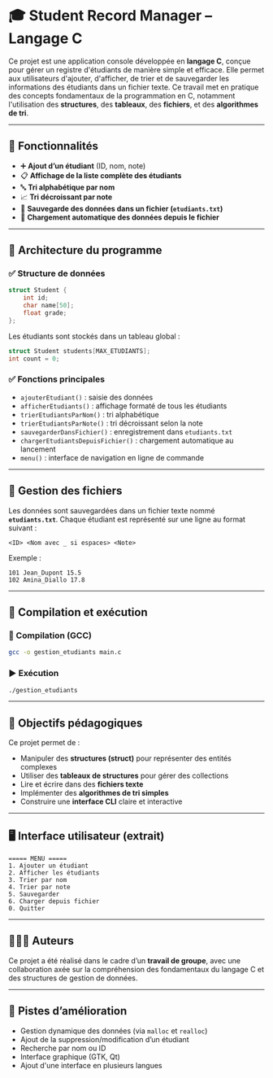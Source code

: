 # 🎓 Student Record Manager – Langage C

Ce projet est une application console développée en **langage C**, conçue pour gérer un registre d'étudiants de manière simple et efficace.
Elle permet aux utilisateurs d'ajouter, d'afficher, de trier et de sauvegarder les informations des étudiants dans un fichier texte.
Ce travail met en pratique des concepts fondamentaux de la programmation en C, notamment l'utilisation des **structures**, des **tableaux**, des **fichiers**, et des **algorithmes de tri**.

---

## 🚀 Fonctionnalités

* ➕ **Ajout d’un étudiant** (ID, nom, note)
* 📋 **Affichage de la liste complète des étudiants**
* 🔤 **Tri alphabétique par nom**
* 📈 **Tri décroissant par note**
* 💾 **Sauvegarde des données dans un fichier (`etudiants.txt`)**
* 📂 **Chargement automatique des données depuis le fichier**

---

## 🧩 Architecture du programme

### ✅ Structure de données

```c
struct Student {
    int id;
    char name[50];
    float grade;
};
```

Les étudiants sont stockés dans un tableau global :

```c
struct Student students[MAX_ETUDIANTS];
int count = 0;
```

### ✅ Fonctions principales

* `ajouterEtudiant()` : saisie des données
* `afficherEtudiants()` : affichage formaté de tous les étudiants
* `trierEtudiantsParNom()` : tri alphabétique
* `trierEtudiantsParNote()` : tri décroissant selon la note
* `sauvegarderDansFichier()` : enregistrement dans `etudiants.txt`
* `chargerEtudiantsDepuisFichier()` : chargement automatique au lancement
* `menu()` : interface de navigation en ligne de commande

---

## 💾 Gestion des fichiers

Les données sont sauvegardées dans un fichier texte nommé **`etudiants.txt`**.
Chaque étudiant est représenté sur une ligne au format suivant :

```
<ID> <Nom avec _ si espaces> <Note>
```

Exemple :

```
101 Jean_Dupont 15.5
102 Amina_Diallo 17.8
```

---

## 🧪 Compilation et exécution

### 📌 Compilation (GCC)

```bash
gcc -o gestion_etudiants main.c
```

### ▶️ Exécution

```bash
./gestion_etudiants
```

---

## 🧠 Objectifs pédagogiques

Ce projet permet de :

* Manipuler des **structures (struct)** pour représenter des entités complexes
* Utiliser des **tableaux de structures** pour gérer des collections
* Lire et écrire dans des **fichiers texte**
* Implémenter des **algorithmes de tri simples**
* Construire une **interface CLI** claire et interactive

---

## 🖥️ Interface utilisateur (extrait)

```
===== MENU =====
1. Ajouter un étudiant
2. Afficher les étudiants
3. Trier par nom
4. Trier par note
5. Sauvegarder
6. Charger depuis fichier
0. Quitter
```

---

## 🧑‍🤝‍🧑 Auteurs

Ce projet a été réalisé dans le cadre d’un **travail de groupe**, avec une collaboration axée sur la compréhension des fondamentaux du langage C et des structures de gestion de données.

---

## 🔮 Pistes d’amélioration

* Gestion dynamique des données (via `malloc` et `realloc`)
* Ajout de la suppression/modification d’un étudiant
* Recherche par nom ou ID
* Interface graphique (GTK, Qt)
* Ajout d'une interface en plusieurs langues

